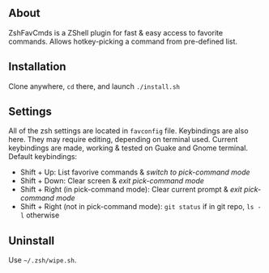 ## About
ZshFavCmds is a ZShell plugin for fast & easy access to favorite commands.
Allows hotkey-picking a command from pre-defined list.

## Installation
Clone anywhere, `cd` there, and launch `./install.sh`

## Settings
All of the zsh settings are located in `favconfig` file.
Keybindings are also here. They may require editing, depending on terminal used.
Current keybindings are made, working & tested on Guake and Gnome terminal.
Default keybindings:
* Shift + Up: List favorive commands & _switch to pick-command mode_
* Shift + Down: Clear screen & _exit pick-command mode_
* Shift + Right (in pick-command mode): Clear current prompt & _exit pick-command mode_
* Shift + Right (not in pick-command mode): `git status` if in git repo, `ls -l` otherwise

## Uninstall
Use `~/.zsh/wipe.sh`.
